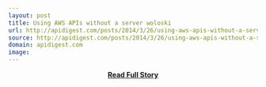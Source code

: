 ```yaml
---
layout: post
title: Using AWS APIs without a server woloski
url: http://apidigest.com/posts/2014/3/26/using-aws-apis-without-a-server-woloski
source: http://apidigest.com/posts/2014/3/26/using-aws-apis-without-a-server-woloski
domain: apidigest.com
image: 
---
```


<p></p>
<center><p><a href="http://apidigest.com/posts/2014/3/26/using-aws-apis-without-a-server-woloski" style='padding:25px; font-sze:18px; font-weight: bold;'>Read Full Story</a></p></center>
